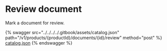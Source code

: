 # Review document

Mark a document for review.

{% swagger src="../../../../.gitbook/assets/catalog.json" path="/v1/products/{productId}/documents/{id}/review" method="post" %}
[catalog.json](../../../../.gitbook/assets/catalog.json)
{% endswagger %}
